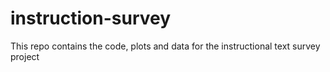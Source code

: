 # instruction-survey
This repo contains the code, plots and data for the instructional text survey project
